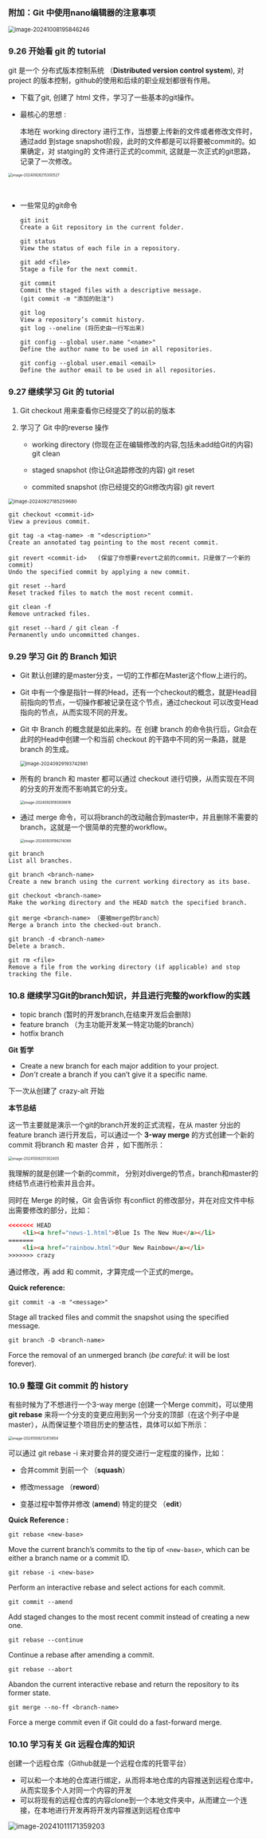### 附加：Git 中使用nano编辑器的注意事项

<img src="C:\Users\19801\AppData\Roaming\Typora\typora-user-images\image-20241008195846246.png" alt="image-20241008195846246" style="zoom:80%;" />



### 9.26 开始看 git 的 tutorial

git 是一个 分布式版本控制系统 （**Distributed version control system**), 对project 的版本控制，github的使用和后续的职业规划都很有作用。

[Git Tutorial]: https://web.archive.org/web/20161119031653/http://rypress.com/tutorials/git/index

- 下载了git, 创建了 html 文件，学习了一些基本的git操作。

- 最核心的思想 : 

  本地在 working directory 进行工作，当想要上传新的文件或者修改文件时，通过add 到stage snapshot阶段，此时的文件都是可以将要被commit的。如果确定，对 statging的 文件进行正式的commit,  这就是一次正式的git思路，记录了一次修改。

<img src="C:\Users\19801\AppData\Roaming\Typora\typora-user-images\image-20240926215300527.png" alt="image-20240926215300527" style="zoom:50%;" />  

​        

- 一些常见的git命令

  ```Git
  git init
  Create a Git repository in the current folder.
  
  git status
  View the status of each file in a repository.
  
  git add <file>
  Stage a file for the next commit.
  
  git commit
  Commit the staged files with a descriptive message.
  (git commit -m "添加的批注")
  
  git log
  View a repository’s commit history.
  git log --oneline (将历史由一行写出来)
  
  git config --global user.name "<name>"
  Define the author name to be used in all repositories.
  
  git config --global user.email <email>
  Define the author email to be used in all repositories.
  ```

### 9.27 继续学习 Git 的 tutorial

1. Git checkout 用来查看你已经提交了的以前的版本

2. 学习了 Git 中的reverse 操作

   - working directory (你现在正在编辑修改的内容,包括未add给Git的内容)  git clean

   - staged snapshot (你让Git追踪修改的内容)  git reset

   - commited snapshot (你已经提交的Git修改内容)   git revert

     

<img src="C:\Users\19801\AppData\Roaming\Typora\typora-user-images\image-20240927185259680.png" alt="image-20240927185259680" style="zoom:67%;" />

```Git
git checkout <commit-id>
View a previous commit.

git tag -a <tag-name> -m "<description>"
Create an annotated tag pointing to the most recent commit.

git revert <commit-id>   (保留了你想要revert之前的commit，只是做了一个新的commit)
Undo the specified commit by applying a new commit.

git reset --hard
Reset tracked files to match the most recent commit.

git clean -f
Remove untracked files.

git reset --hard / git clean -f
Permanently undo uncommitted changes.
```



### 9.29 学习 Git 的 Branch 知识 

- Git 默认创建的是master分支，一切的工作都在Master这个flow上进行的。

- Git 中有一个像是指针一样的Head，还有一个checkout的概念，就是Head目前指向的节点，一切操作都被记录在这个节点，通过checkout 可以改变Head指向的节点，从而实现不同的开发。

- Git 中 Branch 的概念就是如此来的。在 创建 branch 的命令执行后，Git会在此时的Head中创建一个和当前 checkout 的干路中不同的另一条路，就是 branch 的生成。

  <img src="C:\Users\19801\AppData\Roaming\Typora\typora-user-images\image-20240929193742981.png" alt="image-20240929193742981" style="zoom:67%;" />

- 所有的 branch 和 master 都可以通过 checkout 进行切换，从而实现在不同的分支的开发而不影响其它的分支。

  <img src="C:\Users\19801\AppData\Roaming\Typora\typora-user-images\image-20240929193938619.png" alt="image-20240929193938619" style="zoom:50%;" />

- 通过 merge 命令，可以将branch的改动融合到master中，并且删除不需要的 branch，这就是一个很简单的完整的workflow。

  <img src="C:\Users\19801\AppData\Roaming\Typora\typora-user-images\image-20240929194214068.png" alt="image-20240929194214068" style="zoom:50%;" />

```Git
git branch
List all branches.

git branch <branch-name>
Create a new branch using the current working directory as its base.

git checkout <branch-name>
Make the working directory and the HEAD match the specified branch.

git merge <branch-name> （要被merge的branch）
Merge a branch into the checked-out branch.

git branch -d <branch-name>
Delete a branch.

git rm <file>
Remove a file from the working directory (if applicable) and stop tracking the file.

```



### 10.8 继续学习Git的branch知识，并且进行完整的workflow的实践

- topic branch        (暂时的开发branch,在结束开发后会删除)
- feature branch  （为主功能开发某一特定功能的branch）
- hotfix branch

**Git 哲学**

- Create a new branch for each major addition to your project.
- *Don’t* create a branch if you can’t give it a specific name.

下一次从创建了 crazy-alt 开始



**本节总结**

这一节主要就是演示一个git的branch开发的正式流程，在从 master 分出的 feature branch 进行开发后，可以通过一个 **3-way merge** 的方式创建一个新的 commit 将branch 和 master 合并 ，如下图所示：

<img src="C:\Users\19801\AppData\Roaming\Typora\typora-user-images\image-20241008201302405.png" alt="image-20241008201302405" style="zoom:50%;" />

我理解的就是创建一个新的commit， 分别对diverge的节点，branch和master的终结节点进行检索并且合并。

同时在 Merge 的时候，Git 会告诉你 有conflict 的修改部分，并在对应文件中标出需要修改的部分，比如：

```html
<<<<<<< HEAD
    <li><a href="news-1.html">Blue Is The New Hue</a></li>
=======
    <li><a href="rainbow.html">Our New Rainbow</a></li>
>>>>>>> crazy
```

通过修改，再 add 和 commit，才算完成一个正式的merge。

**Quick reference:**

```
git commit -a -m "<message>"
```

Stage all tracked files and commit the snapshot using the specified message.

```
git branch -D <branch-name>
```

Force the removal of an unmerged branch (*be careful*: it will be lost forever).



### 10.9 整理 Git commit 的 history

有些时候为了不想进行一个3-way merge (创建一个Merge commit)，可以使用 **git rebase** 来将一个分支的变更应用到另一个分支的顶部（在这个列子中是master），从而保证整个项目历史的整洁性，具体可以如下所示：

<img src="C:\Users\19801\AppData\Roaming\Typora\typora-user-images\image-20241008212413654.png" alt="image-20241008212413654" style="zoom:50%;" />

可以通过 git rebase -i <branch name>来对要合并的提交进行一定程度的操作，比如：

- 合并commit 到前一个 （**squash**）

- 修改message （**reword**）

- 变基过程中暂停并修改 (**amend**) 特定的提交 （**edit**）

  

**Quick Reference :**

```
git rebase <new-base>
```

Move the current branch’s commits to the tip of `<new-base>`, which can be either a branch name or a commit ID.

```
git rebase -i <new-base>
```

Perform an interactive rebase and select actions for each commit.

```
git commit --amend
```

Add staged changes to the most recent commit instead of creating a new one.

```
git rebase --continue
```

Continue a rebase after amending a commit.

```
git rebase --abort
```

Abandon the current interactive rebase and return the repository to its former state.

```
git merge --no-ff <branch-name>
```

Force a merge commit even if Git could do a fast-forward merge.

 

### 10.10 学习有关 Git 远程仓库的知识

创建一个远程仓库（Github就是一个远程仓库的托管平台）

- 可以和一个本地的仓库进行绑定，从而将本地仓库的内容推送到远程仓库中，从而实现多个人对同一个内容的开发
- 可以将现有的远程仓库的内容clone到一个本地文件夹中，从而建立一个连接，在本地进行开发再将开发内容推送到远程仓库中

![image-20241011171359203](C:\Users\19801\AppData\Roaming\Typora\typora-user-images\image-20241011171359203.png)
